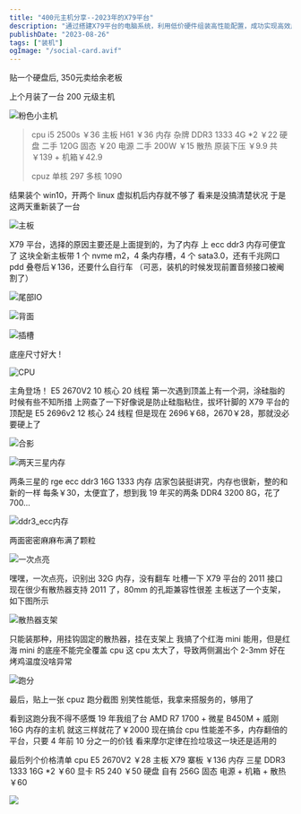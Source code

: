 ```yaml
---
title: "400元主机分享--2023年的X79平台"
description: "通过搭建X79平台的电脑系统，利用低价硬件组装高性能配置，成功实现高效虚拟机运行，解决了内存不足的问题。"
publishDate: "2023-08-26"
tags: ["装机"]
ogImage: "/social-card.avif"
---
```

贴一个硬盘后, 350元卖给余老板
<!-- more -->



上个月装了一台 200 元级主机

![粉色小主机](https://i2.343700.xyz/202407201930773.avif)

> cpu i5 2500s ￥36
> 主板 H61 ￥36
> 内存 杂牌 DDR3 1333 4G *2 ￥22
> 硬盘 二手 120G 固态 ￥20
> 电源 二手 200W ￥15
> 散热 原装下压 ￥9.9
> 共￥139 + 机箱￥42.9
>
> cpuz 单核 297 多核 1090



结果装个 win10，开两个 linux 虚拟机后内存就不够了
看来是没搞清楚状况
于是这两天重新装了一台

![主板](https://i2.343700.xyz/202407201931741.avif)

X79 平台，选择的原因主要还是上面提到的，为了内存
上 ecc ddr3 内存可便宜了
这块全新主板带 1 个 nvme m2，4 条内存槽，4 个 sata3.0，还有千兆网口
pdd 叠卷后￥136，还要什么自行车
（可恶，装机的时候发现前置音频接口被阉割了）

![尾部IO](https://i2.343700.xyz/202407201933107.avif)

![背面](https://i2.343700.xyz/202407201933716.avif)

![插槽](https://i2.343700.xyz/202407201934322.avif)

底座尺寸好大 !

![CPU](https://i2.343700.xyz/202407201936111.avif)

主角登场！
E5 2670V2 10 核心 20 线程
第一次遇到顶盖上有一个洞，涂硅脂的时候有些不知所措
上网查了一下好像说是防止硅脂粘住，拔坏针脚的
X79 平台的顶配是 E5 2696v2 12 核心 24 线程
但是现在 2696￥68，2670￥28，那就没必要硬上了

![合影](https://i2.343700.xyz/202407201937359.avif)

![两天三星内存](https://i2.343700.xyz/202407201937811.avif)

两条三星的 rge ecc ddr3 16G 1333 内存
店家包装挺讲究，内存也很新，整的和新的一样
每条￥30，太便宜了，想到我 19 年买的两条 DDR4 3200 8G，花了 700…

![ddr3_ecc内存](https://i2.343700.xyz/202407201938701.avif)

两面密密麻麻布满了颗粒

![一次点亮](https://i2.343700.xyz/202407201939156.avif)

嘿嘿，一次点亮，识别出 32G 内存，没有翻车
吐槽一下 X79 平台的 2011 接口
现在很少有散热器支持 2011 了，80mm 的孔距兼容性很差
主板送了一个支架，如下图所示

![散热器支架](https://i2.343700.xyz/202407201940837.avif)

只能装那种，用挂钩固定的散热器，挂在支架上
我搞了个红海 mini
能用，但是红海 mini 的底座不能完全覆盖 cpu
这 cpu 太大了，导致两侧漏出个 2-3mm
好在烤鸡温度没啥异常

![跑分](https://i2.343700.xyz/202407201941420.avif)

最后，贴上一张 cpuz 跑分截图
别笑性能低，我拿来搭服务的，够用了


看到这跑分我不得不感慨
19 年我组了台 AMD R7 1700 + 微星 B450M + 威刚 16G 内存的主机
就这三样就花了￥2000
现在搞台 cpu 性能差不多，内存翻倍的平台，只要 4 年前 10 分之一的价钱
看来摩尔定律在捡垃圾这一块还是适用的

最后列个价格清单
cpu E5 2670V2 ￥28
主板 X79 寨板 ￥136
内存 三星 DDR3 1333 16G *2 ￥60
显卡 R5 240 ￥50
硬盘 自有 256G 固态
电源 + 机箱 + 散热 ￥60

![](https://i2.343700.xyz/202407201942226.avif)
